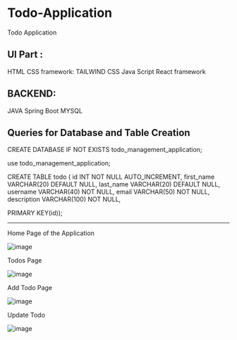 # Todo-Application
Todo Application

UI Part :
-----------
HTML
CSS framework: TAILWIND CSS
Java Script
React framework

BACKEND:
----------
JAVA
Spring Boot 
MYSQL

Queries for Database and Table Creation
--------------------------------------------
CREATE DATABASE IF NOT EXISTS todo_management_application;

use todo_management_application;

CREATE TABLE todo (
id INT NOT NULL AUTO_INCREMENT,
first_name VARCHAR(20) DEFAULT NULL,
last_name VARCHAR(20) DEFAULT NULL,
username VARCHAR(40) NOT NULL,
email VARCHAR(50) NOT NULL,
description VARCHAR(100) NOT NULL,

PRIMARY KEY(id));


------------------------------------------------------------------------

Home Page of the Application

![image](https://github.com/akhilgolla05/Todo-Application/assets/149541408/fe50dd7e-f3dd-4746-8493-934b7388e0cc)

Todos Page 

![image](https://github.com/akhilgolla05/Todo-Application/assets/149541408/31a6ce06-9092-4247-bfa9-c3a25d7aac3d)

Add Todo Page

![image](https://github.com/akhilgolla05/Todo-Application/assets/149541408/6ccb5c36-abea-4e2a-b249-43fd7bfa580a)

Update Todo


![image](https://github.com/akhilgolla05/Todo-Application/assets/149541408/001b28f1-0091-4691-a71c-3da0bb7d100a)







